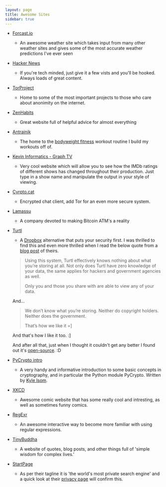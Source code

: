 ```yaml
---
layout: page
title: Awesome Sites
sidebar: true
---
```

* [Forcast.io](http://forecast.io)
    * An awesome weather site which takes input from many other weather sites and gives
    some of the most accurate weather predictions I've ever seen

* [Hacker News](https://news.ycombinator.com/news)
    * If you're tech minded, just give it a few vists and you'll be hooked. Always loads of great content.

* [TorProject](https://www.torproject.org/)
    * Home to some of the most important projects to those who care about anonimity on the internet.

* [ZenHabits](http://zenhabits.net/)
    * Great website full of helpful advice for almost everything

* [Antrainik](http://antranik.org/)
    * The home to the [bodyweight fitness](http://antranik.org/bodyweight-training/) workout routine
    I build my workouts off of.

* [Kevin Informatics - Graph TV](http://graphtv.kevinformatics.com/)
    * Very cool website which will allow you to see how the IMDb ratings of different shows has changed
    throughout their production. Just type in a show name and manipulate the output in your style of viewing.

* [Cyrpto.cat](https://crypto.cat/)
    * Encrypted chat client, add Tor for an even more secure system.

* [Lamassu](https://lamassu.is/)
    * A company devoted to making Bitcoin ATM's a reality

* [Turtl](https://turtl.it/)
    * A [Dropbox](https://www.dropbox.com/) alternative that puts your security first. I was thrilled to find this
    and even more thrilled when I read the below quote from a [blog post](http://turtlapp.tumblr.com/post/81222024691/how-turtl-has-no-idea-when-youre-sharing-copyrighted)
    of theirs.

    >Using this system, Turtl effectively knows nothing about what you’re storing at all. Not only does Turtl 
    >have zero knowledge of your data, the same applies for hackers and government agencies as well.
    >
    >Only you and those you share with are able to view any of your data.

    And...

    >We don’t know what you’re storing. Neither do copyright holders. Neither does the government.
    >
    >That’s how we like it =]

    And that's how I like it too. :]

    And after all that, just when I thought it couldn't get any better I found out it's [open-source](https://github.com/turtl). :D

* [PyCrypto intro](http://kyleisom.net/downloads/crypto_intro.pdf)
    * A very handy and informative introduction to some basic concepts in cryptography, and in particular the Python module
    PyCrypto. Written by [Kyle Isom](http://kyleisom.net/about/).

* [XKCD](http://xkcd.com/)
    * Awesome comic website that has some really cool and intresting, as well as sometimes funny comics.

* [RegExr](http://www.regexr.com/)
    * An awesome interactive way to become more familiar with using regular expressions.

* [TinyBuddha](http://tinybuddha.com/)
    * A website of quotes, blog posts, and other things full of 'simple wisdom for complex lives.'

* [StartPage](https://www.startpage.com/)
    * As per their tagline it is 'the world's most private search engine' and a quick look at their 
    [privacy page](https://startpage.com/eng/protect-privacy.html) will confirm this.


